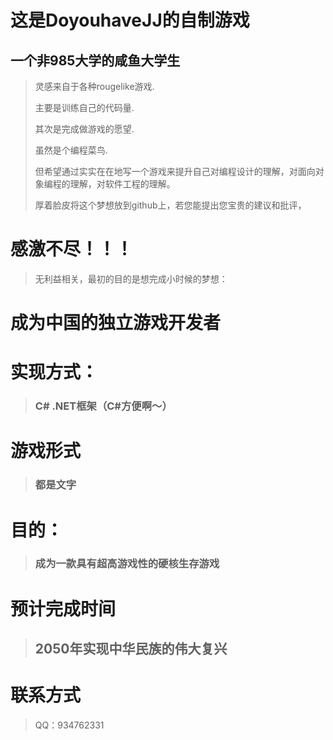# 这是DoyouhaveJJ的自制游戏

## 一个非985大学的咸鱼大学生
> 灵感来自于各种rougelike游戏.
>
> 主要是训练自己的代码量.
>
> 其次是完成做游戏的愿望.
>
> 虽然是个编程菜鸟.
>
> 但希望通过实实在在地写一个游戏来提升自己对编程设计的理解，对面向对象编程的理解，对软件工程的理解。
>
> 厚着脸皮将这个梦想放到github上，若您能提出您宝贵的建议和批评，
# 感激不尽！！！
> 无利益相关，最初的目的是想完成小时候的梦想：
>
# 成为中国的独立游戏开发者


# 实现方式：
>### C# .NET框架（C#方便啊～） 


# 游戏形式
>### 都是文字

# 目的：
>### 成为一款具有超高游戏性的硬核生存游戏

# 预计完成时间 
>## 2050年实现中华民族的伟大复兴

# 联系方式
> QQ：934762331  
